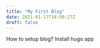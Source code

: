 ```yaml
---
title: "My First Blog"
date: 2021-01-17T16:50:27Z
draft: false
---
```


How to setup blog? 
Install hugo app 
